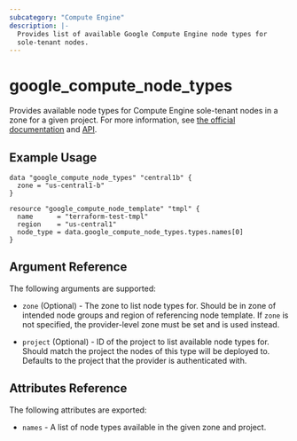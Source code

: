 ```yaml
---
subcategory: "Compute Engine"
description: |-
  Provides list of available Google Compute Engine node types for
  sole-tenant nodes.
---
```


# google_compute_node_types

Provides available node types for Compute Engine sole-tenant nodes in a zone
for a given project. For more information, see [the official documentation](https://cloud.google.com/compute/docs/nodes/#types) and [API](https://cloud.google.com/compute/docs/reference/rest/v1/nodeTypes).

## Example Usage

```hcl
data "google_compute_node_types" "central1b" {
  zone = "us-central1-b"
}

resource "google_compute_node_template" "tmpl" {
  name      = "terraform-test-tmpl"
  region    = "us-central1"
  node_type = data.google_compute_node_types.types.names[0]
}
```

## Argument Reference

The following arguments are supported:

* `zone` (Optional) - The zone to list node types for. Should be in zone of intended node groups and region of referencing node template. If `zone` is not specified, the provider-level zone must be set and is used
instead.

* `project` (Optional) - ID of the project to list available node types for.
Should match the project the nodes of this type will be deployed to.
Defaults to the project that the provider is authenticated with.

## Attributes Reference

The following attributes are exported:

* `names` - A list of node types available in the given zone and project.
